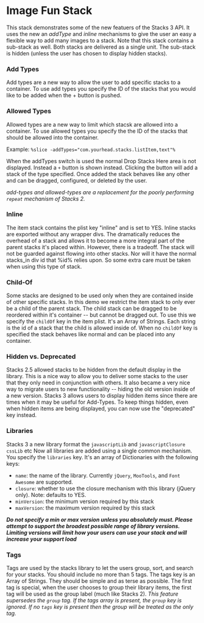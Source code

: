 
# Image Fun Stack
This stack demonstrates some of the new featuers of the Stacks 3 API. It uses the new an *addType* and *inline* mechanisms to give the user an easy a flexible way to add many images to a stack.  Note that this stack contains a sub-stack as well.  Both stacks are delivered as a single unit.  The sub-stack is hidden (unless the user has chosen to display hidden stacks).

### Add Types
Add types are a new way to allow the user to add specific stacks to a container.  To use add types you specify the ID of the stacks that you would like to be added when the + button is pushed.

### Allowed Types
Allowed types are a new way to limit which stacsk are allowed into a container.  To use allowed types you specify the the ID of the stacks that should be allowed into the container.

Example: `%slice -addTypes="com.yourhead.stacks.listItem,text"%`

When the addTypes switch is used the normal Drop Stacks Here area is not displayed. Instead a `+` button is shown instead.  Clicking the button will add a stack of the type specified.  Once added the stack behaves like any other and can be dragged, configured, or deleted by the user.

*add-types and allowed-types are a replacement for the poorly performing `repeat` mechanism of Stacks 2.*


### Inline
The item stack contains the plist key "inline" and is set to YES.  Inline stacks are exported without any wrapper divs.  The dramatically reduces the overhead of a stack and allows it to become a more integral part of the parent stacks it's placed within.  However, there is a tradeoff. The stack will not be guarded against flowing into other stacks. Nor will it have the normal stacks_in div id that %id% relies upon. So some extra care must be taken when using this type of stack.

### Child-Of
Some stacks are designed to be used only when they are contained inside of other specific stacks.  In this demo we restrict the item stack to only ever be a child of the parent stack.  The child stack can be dragged to be reordered within it's container -- but cannot be dragged out.  To use this we specify the `childOf` key in the item plist. It's an Array of Strings. Each string is the id of a stack that the child is allowed inside of.  When no `childOf` key is specified the stack behaves like normal and can be placed into any container.

### Hidden vs. Deprecated
Stacks 2.5 allowed stacks to be hidden from the default display in the library.  This is a nice way to allow you to deliver some stacks to the user that they only need in conjunction with others.  It also became a very nice way to migrate users to new functionality -- hiding the old version inside of a new version.
Stacks 3 allows users to display hidden items since there are times when it may be useful for Add-Types.  To keep things hidden, even when hidden items are being displayed, you can now use the "deprecated" key instead.

### Libraries
Stacks 3 a new library format the `javascriptLib` and `javascriptClosure` `cssLib` etc Now all libraries are added using a single common mechanism.  You specify the `libraries` key.  It's an array of Dictionaries with the following keys:

 * `name`: the name of the library. Currently `jQuery`, `MooTools`, and `Font Awesome` are supported.
 * `closure`: whether to use the closure mechanism with this library (jQuery only). Note: defaults to YES.
 * `minVersion`: the minimum version required by this stack
 * `maxVersion`: the maximum version required by this stack

***Do not specify a min or max version unless you absolutely must.  Please attempt to support the broadest possible range of library versions.  Limiting versions will limit how your users can use your stack and will increase your support load***

### Tags
Tags are used by the stacks library to let the users group, sort, and search for your stacks.  You should include no more than 5 tags. The tags key is an Array of Strings. They should be simple and as terse as possible.  The first tag is special, when the user chooses to group their library items, the first tag will be used as the group label (much like Stacks 2).
*This feature supersedes the `group` tag.  If the tags array is present, the `group` key is ignored. If no `tags` key is present then the group will be treated as the only tag.*
